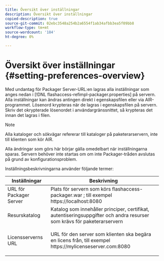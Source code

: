 ```yaml
---
title: Översikt över inställningar
description: Översikt över inställningar
copied-description: true
source-git-commit: 02ebc3548a254b2a6554f1ab34afbb3ea5f09bb8
workflow-type: tm+mt
source-wordcount: '184'
ht-degree: 0%

---
```


# Översikt över inställningar {#setting-preferences-overview}

Med undantag för Packager Server-URL:en lagras alla inställningar som anges nedan i [!DNL flashaccess-refimpl-packager.properties] på servern. Alla inställningar kan ändras antingen direkt i egenskapsfilen eller via AIR-programmet. Lösenord krypteras när de lagras i egenskapsfilen på servern. Skriv det okrypterade lösenordet i användargränssnittet, så krypteras det innan det lagras i filen.

>[!NOTE]
>
>Alla kataloger och sökvägar refererar till kataloger på paketerarservern, inte till klienten som kör AIR.

Alla ändringar som görs här börjar gälla omedelbart när inställningarna sparas. Servern behöver inte startas om om inte Packager-tråden avslutas på grund av konfigurationsproblem.

Inställningsbeskrivningarna använder följande termer:

<table frame="all" colsep="1" rowsep="1" class="+ topic/table adobe-d/table " id="table_tj5_hcz_n4"> 
 <thead class="- topic/thead "> 
  <tr rowsep="1" class="- topic/row "> 
   <th colname="1" class="- topic/entry entry"> Inställningar </th> 
   <th colname="2" class="- topic/entry entry"> Beskrivning </th> 
  </tr> 
 </thead>
 <tbody class="- topic/tbody "> 
  <tr rowsep="1" class="- topic/row "> 
   <td colname="1" class="- topic/entry "> URL för Packager Server </td> 
   <td colname="2" class="- topic/entry "> Plats för servern som körs <span class="filepath"> flashaccess-packager.war </span>; till exempel <span class="filepath"> https://localhost:8080 </span> </td> 
  </tr> 
  <tr rowsep="1" class="- topic/row "> 
   <td colname="1" class="- topic/entry "> Resurskatalog </td> 
   <td colname="2" class="- topic/entry "> Katalog som innehåller principer, certifikat, autentiseringsuppgifter och andra resurser som krävs för paketerarservern </td> 
  </tr> 
  <tr rowsep="0" class="- topic/row "> 
   <td colname="1" class="- topic/entry "> Licensserverns URL </td> 
   <td colname="2" class="- topic/entry "> <p class="- topic/p ">URL för den server som klienten ska begära en licens från, till exempel <span class="filepath"> https://mylicenseserver.com:8080 </span> </p> </td> 
  </tr> 
 </tbody> 
</table>

